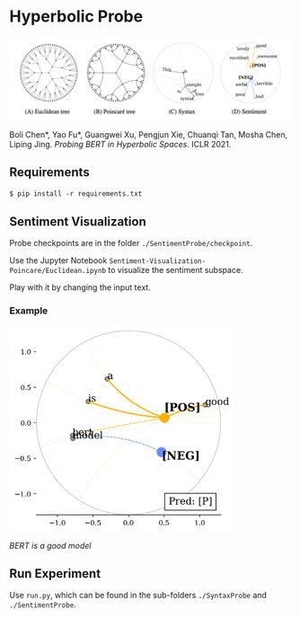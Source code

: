 # Hyperbolic Probe
<p align="left">
  <img src="doc/title.png" width="800" title="title" alt="title">
</p>

Boli Chen\*, Yao Fu\*, Guangwei Xu, Pengjun Xie, Chuanqi Tan, Mosha Chen, Liping Jing. _Probing BERT in Hyperbolic Spaces_. ICLR 2021. 

## Requirements

    $ pip install -r requirements.txt

## Sentiment Visualization

Probe checkpoints are in the folder `./SentimentProbe/checkpoint`.

Use the Jupyter Notebook `Sentiment-Visualization-Poincare/Euclidean.ipynb` to visualize the sentiment subspace.

Play with it by changing the input text.

### Example

<p align="left">
  <img src="readme-asset/header.png" width="400" title="hover text" alt="BERT is a good model">
</p>

_BERT is a good model_

## Run Experiment

Use `run.py`, which can be found in the sub-folders `./SyntaxProbe` and `./SentimentProbe`.

